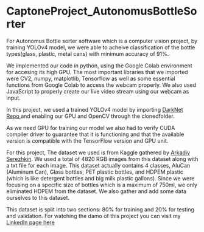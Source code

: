 # CaptoneProject_AutonomusBottleSorter

For Autonomus Bottle sorter software which is a computer vision project, by training YOLOv4 model, we were able to acheive classification of the bottle types(glass, plastic, metal cans) with minimum accuracy of 91%.
 
We implemented our code in python, using the Google Colab environment for accesing its high GPU.
The most important libraries that we imported were CV2, numpy, matplotlib, Tensorflow as well as some essential functions from Google Colab to access the webcam properly.
We also used JavaScript to properly create our live video stream using our webcam as input.
 
 In this project, we used a trained YOLOv4 model by importing [DarkNet Repo](https://github.com/AlexeyAB/darknet),and enabling our GPU and OpenCV through the clonedfolder.
 
As we need GPU for training our model we also had to verify CUDA compiler driver to
guarantee that it is functioning and that the available version is compatible with the TensorFlow
version and GPU unit. 

For this project, The dataset we used is from Kaggle gathered by [Arkadiy Serezhkin](https://www.kaggle.com/datasets/arkadiyhacks/drinking-waste-classification?resource=). We used a total of 4820 RGB images from this dataset along with a txt file for each image. This dataset actually contains 4 classes, AluCan (Aluminum Can), Glass bottles, PET plastic bottles, and HDPEM plastic (which is like detergent bottles and big milk plastic gallons). Since we were focusing on a specific size of bottles which is a maximum of 750ml, we only eliminated HDPEM from the dataset. We also gather and add some data ourselves to this dataset.

This dataset is split into two sections: 80% for training and 20% for testing and validation.
For watching the damo of this project you can visit my [LinkedIn page here](https://www.linkedin.com/posts/kimia-nahravanian-0a60791b4_computervision-yolo-recycling-activity-6942226947070402560-iep9?utm_source=share&utm_medium=member_ios)

